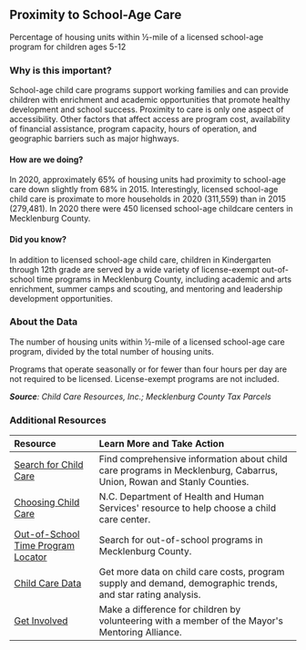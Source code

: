 ## Proximity to School-Age Care
Percentage of housing units within &#189;-mile of a licensed school-age program for children ages 5-12

### Why is this important?
School-age child care programs support working families and can provide children with enrichment and academic opportunities that promote healthy development and school success. Proximity to care is only one aspect of accessibility. Other factors that affect access are program cost, availability of financial assistance, program capacity, hours of operation, and geographic barriers such as major highways.

#### How are we doing?
In 2020, approximately 65% of housing units had proximity to school-age care down slightly from 68% in 2015. Interestingly, licensed school-age child care is proximate to more households in 2020 (311,559) than in 2015 (279,481). In 2020 there were 450 licensed school-age childcare centers in Mecklenburg County.
 
#### Did you know?
In addition to licensed school-age child care, children in Kindergarten through 12th grade are served by a wide variety of license-exempt out-of-school time programs in Mecklenburg County, including academic and arts enrichment, summer camps and scouting, and mentoring and leadership development opportunities.

### About the Data
The number of housing units within &#189;-mile of a licensed school-age care program, divided by the total number of housing units. 

Programs that operate seasonally or for fewer than four hours per day are not required to be licensed. License-exempt programs are not included.

_**Source**: Child Care Resources, Inc.; Mecklenburg County Tax Parcels_

### Additional Resources
| Resource | Learn More and Take Action |
|:--- | :--- |
|[Search for Child Care](https://ncchildcare.ncdhhs.gov/childcaresearch)| Find comprehensive information about child care programs in Mecklenburg, Cabarrus, Union, Rowan and Stanly Counties.
|[Choosing Child Care](https://ncchildcare.ncdhhs.gov/Parent/Choosing-Quality-Child-Care)| N.C. Department of Health and Human Services' resource to help choose a child care center.
|[Out-of-School Time Program Locator](https://fun4charlottekids.com/Education-Childcare/Before-After-School-Care/)| Search for out-of-school programs in Mecklenburg County.
|[Child Care Data](http://www.childcareresourcesinc.org/publications-and-multimedia/data-reports/)| Get more data on child care costs, program supply and demand, demographic trends, and star rating analysis.
|[Get Involved](http://charlottenc.gov/Mayor/Youth/MMA/Pages/default.aspx)| Make a difference for children by volunteering with a member of the Mayor's Mentoring Alliance.
